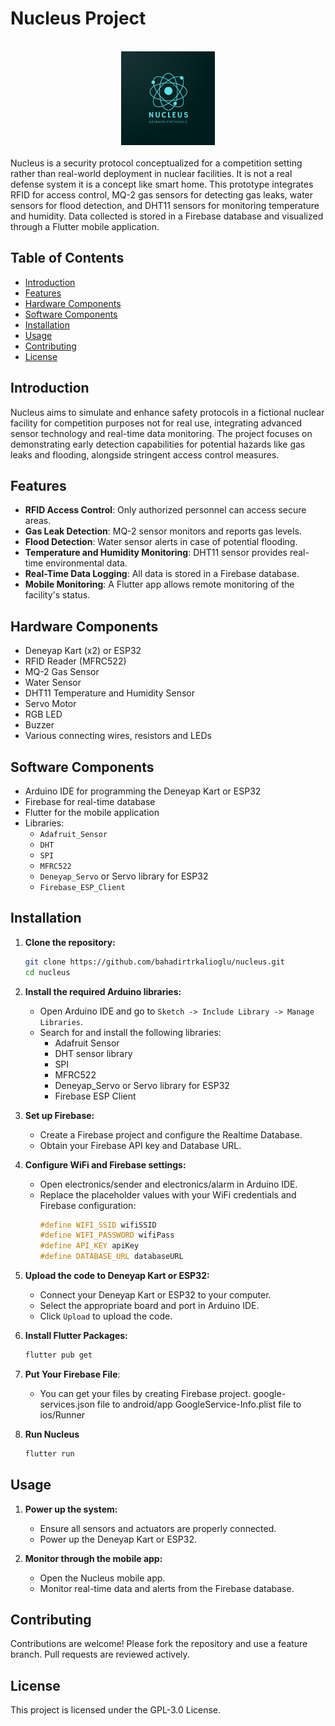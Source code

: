 
# Nucleus Project
<br>
<div style="text-align:center;">
    <img src="logo/logo.png" alt="Logo" width="150"/>
</div>
<br>
Nucleus is a security protocol conceptualized for a competition setting rather than real-world deployment in nuclear facilities. It is not a real defense system it is a concept like smart home. This prototype integrates RFID for access control, MQ-2 gas sensors for detecting gas leaks, water sensors for flood detection, and DHT11 sensors for monitoring temperature and humidity. Data collected is stored in a Firebase database and visualized through a Flutter mobile application.


## Table of Contents

- [Introduction](#introduction)
- [Features](#features)
- [Hardware Components](#hardware-components)
- [Software Components](#software-components)
- [Installation](#installation)
- [Usage](#usage)
- [Contributing](#contributing)
- [License](#license)

## Introduction

Nucleus aims to simulate and enhance safety protocols in a fictional nuclear facility for competition purposes not for real use, integrating advanced sensor technology and real-time data monitoring. The project focuses on demonstrating early detection capabilities for potential hazards like gas leaks and flooding, alongside stringent access control measures.

## Features

- **RFID Access Control**: Only authorized personnel can access secure areas.
- **Gas Leak Detection**: MQ-2 sensor monitors and reports gas levels.
- **Flood Detection**: Water sensor alerts in case of potential flooding.
- **Temperature and Humidity Monitoring**: DHT11 sensor provides real-time environmental data.
- **Real-Time Data Logging**: All data is stored in a Firebase database.
- **Mobile Monitoring**: A Flutter app allows remote monitoring of the facility's status.

## Hardware Components

- Deneyap Kart (x2) or ESP32 
- RFID Reader (MFRC522)
- MQ-2 Gas Sensor
- Water Sensor
- DHT11 Temperature and Humidity Sensor
- Servo Motor
- RGB LED
- Buzzer
- Various connecting wires, resistors and LEDs

## Software Components

- Arduino IDE for programming the Deneyap Kart or ESP32
- Firebase for real-time database
- Flutter for the mobile application
- Libraries:
  - `Adafruit_Sensor`
  - `DHT`
  - `SPI`
  - `MFRC522`
  - `Deneyap_Servo` or Servo library for ESP32
  - `Firebase_ESP_Client`

## Installation

1. **Clone the repository:**
   ```bash
   git clone https://github.com/bahadirtrkalioglu/nucleus.git
   cd nucleus
   ```

2. **Install the required Arduino libraries:**
   - Open Arduino IDE and go to `Sketch -> Include Library -> Manage Libraries`.
   - Search for and install the following libraries:
     - Adafruit Sensor
     - DHT sensor library
     - SPI
     - MFRC522
     - Deneyap_Servo or Servo library for ESP32
     - Firebase ESP Client

3. **Set up Firebase:**
   - Create a Firebase project and configure the Realtime Database.
   - Obtain your Firebase API key and Database URL.

4. **Configure WiFi and Firebase settings:**
   - Open electronics/sender and electronics/alarm in Arduino IDE.
   - Replace the placeholder values with your WiFi credentials and Firebase configuration:
     ```cpp
     #define WIFI_SSID wifiSSID
     #define WIFI_PASSWORD wifiPass
     #define API_KEY apiKey
     #define DATABASE_URL databaseURL
     ```

5. **Upload the code to Deneyap Kart or ESP32:**
   - Connect your Deneyap Kart or ESP32 to your computer.
   - Select the appropriate board and port in Arduino IDE.
   - Click `Upload` to upload the code.

5. **Install Flutter Packages:**
    ```bash
    flutter pub get
    ```


6. **Put Your Firebase File**:
    - You can get your files by creating Firebase project.
    google-services.json file to android/app
    GoogleService-Info.plist file to ios/Runner

8. **Run Nucleus**
    ```bash
    flutter run
    ```



## Usage

1. **Power up the system:**
   - Ensure all sensors and actuators are properly connected.
   - Power up the Deneyap Kart or ESP32.

2. **Monitor through the mobile app:**
   - Open the Nucleus mobile app.
   - Monitor real-time data and alerts from the Firebase database.

## Contributing

Contributions are welcome! Please fork the repository and use a feature branch. Pull requests are reviewed actively.

## License

This project is licensed under the GPL-3.0 License.
